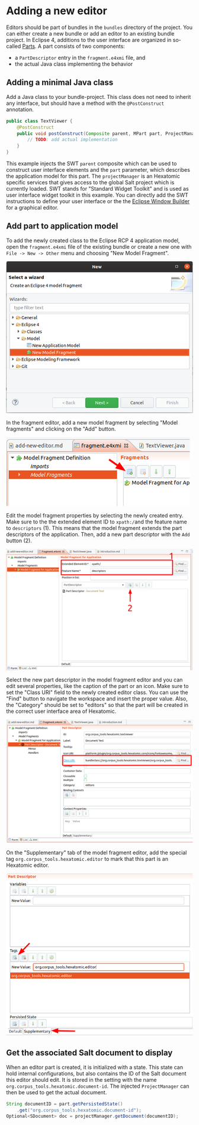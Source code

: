 # Adding a new editor

Editors should be part of bundles in the `bundles` directory of the project.
You can either create a new bundle or add an editor to an existing bundle project.
In Eclipse 4, additions to the user interface are organized in so-called [Parts](http://web.archive.org/web/20190807184652/https://www.vogella.com/tutorials/EclipseRCP/article.html#parts).
A part consists of two components:
- a `PartDescriptor` entry in the `fragment.e4xmi` file, and 
- the actual Java class implementing the behavior

## Adding a minimal Java class

Add a Java class to your bundle-project.
This class does not need to inherit any interface, but should have a method with the `@PostConstruct` annotation.
```java
public class TextViewer {
	@PostConstruct
	public void postConstruct(Composite parent, MPart part, ProjectManager projectManager) { 
		// TODO: add actual implementation
	}
}
```
This example injects the SWT `parent` composite which can be used to construct user interface elements and the `part` parameter, which describes the application model for this part.
The `projectManager` is an Hexatomic specific services that gives access to the global Salt project which is currently loaded.
SWT stands for "Standard Widget Toolkit" and is used as user interface widget toolkit in this example.
You can directly add the SWT instructions to define your user interface or the the [Eclipse Window Builder](https://www.eclipse.org/windowbuilder/) for a graphical editor.

## Add part to application model

To add the newly created class to the Eclipse RCP 4 application model, open the `fragment.e4xmi` file of the existing bundle or create a new one with `File -> New -> Other` menu and choosing "New Model Fragment".

![Adding a new fragment model file](./new-model-fragment-file.png)

In the fragment editor, add a new model fragment by selecting "Model fragments" and clicking on the "Add" button.

![Adding a new model fragment in the editor](./new-model-fragment.png)

Edit the model fragment properties by selecting the newly created entry.
Make sure to the the extended element ID to `xpath:/`and the feature name to `descriptors` (1).
This means that the model fragment extends the part descriptors of the application.
Then, add a new part descriptor with the `Add` button (2). 

![Edit model fragment properties](./add-model-fragment-descriptor.png)

Select the new part descriptor in the model fragment editor and you can edit several properties, like the caption of the part or an icon.
Make sure to set the "Class URI" field to the newly created editor class.
You can use the "Find" button to navigate the workspace and insert the proper value.
Also, the "Category" should be set to "editors" so that the part will be created in the correct user interface area of Hexatomic. 

![Part descriptor general properties](./part-descriptor-class.png)

On the "Supplementary" tab of the model fragment editor, add the special tag `org.corpus_tools.hexatomic.editor` to mark that this part is an Hexatomic editor.

![Adding the tag to part](./part-descriptor-supplementary.png)

## Get the associated Salt document to display

When an editor part is created, it is initialized with a state. 
This state can hold internal configurations, but also contains the ID of the Salt document this editor should edit.
It is stored in the setting with the name `org.corpus_tools.hexatomic.document-id`.
The injected `ProjectManager` can then be used to get the actual document.

```java
String documentID = part.getPersistedState()
	.get("org.corpus_tools.hexatomic.document-id");
Optional<SDocument> doc = projectManager.getDocument(documentID);
```
